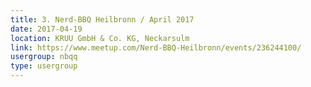 ```yaml
---
title: 3. Nerd-BBQ Heilbronn / April 2017
date: 2017-04-19
location: KRUU GmbH & Co. KG, Neckarsulm
link: https://www.meetup.com/Nerd-BBQ-Heilbronn/events/236244100/
usergroup: nbqq
type: usergroup
---
```


